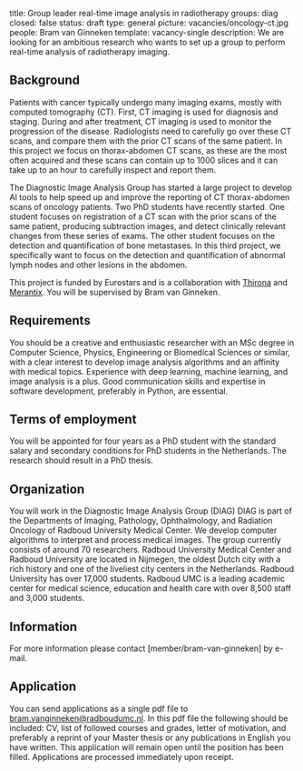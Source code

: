 title: Group leader real-time image analysis in radiotherapy
groups: diag
closed: false
status: draft
type: general
picture: vacancies/oncology-ct.jpg
people: Bram van Ginneken 
template: vacancy-single
description: We are looking for an ambitious research who wants to set up a group to perform real-time analysis of radiotherapy imaging.

## Background
Patients with cancer typically undergo many imaging exams, mostly with computed tomography (CT). First, CT imaging is used for diagnosis and staging. During and after treatment, CT imaging is used to monitor the progression of the disease. Radiologists need to carefully go over these CT scans, and compare them with the prior CT scans of the same patient. In this project we focus on thorax-abdomen CT scans, as these are the most often acquired and these scans can contain up to 1000 slices and it can take up to an hour to carefully inspect and report them.

The Diagnostic Image Analysis Group has started a large project to develop AI tools to help speed up and improve the reporting of CT thorax-abdomen scans of oncology patients. Two PhD students have recently started. One student focuses on registration of a CT scan with the prior scans of the same patient, producing subtraction images, and detect clinically relevant changes from these series of exams. The other student focuses on the detection and quantification of bone metastases. In this third project, we specifically want to focus on the detection and quantification of abnormal lymph nodes and other lesions in the abdomen.

This project is funded by Eurostars and is a collaboration with [Thirona](https://thirona.eu/) and [Merantix](https://www.merantix.com/). You will be supervised by Bram van Ginneken.

## Requirements
You should be a creative and enthusiastic researcher with an MSc degree in Computer Science, Physics, Engineering or Biomedical Sciences or similar, with a clear interest to develop image analysis algorithms and an affinity with medical topics. Experience with deep learning, machine learning, and image analysis is a plus. Good communication skills and expertise in software development, preferably in Python, are essential.

## Terms of employment
You will be appointed for four years as a PhD student with the standard salary and secondary conditions for PhD students in the Netherlands. The research should result in a PhD thesis.

## Organization
You will work in the Diagnostic Image Analysis Group (DIAG) DIAG is part of the Departments of Imaging, Pathology, Ophthalmology, and Radiation Oncology of Radboud University Medical Center. We develop computer algorithms to interpret and process medical images. The group currently consists of around 70 researchers. Radboud University Medical Center and Radboud University are located in Nijmegen, the oldest Dutch city with a rich history and one of the liveliest city centers in the Netherlands. Radboud University has over 17,000 students. Radboud UMC is a leading academic center for medical science, education and health care with over 8,500 staff and 3,000 students.

## Information
For more information please contact [member/bram-van-ginneken] by e-mail.

## Application
You can send applications as a single pdf file to bram.vanginneken@radboudumc.nl. In this pdf file the following should be included: CV, list of followed courses and grades, letter of motivation, and preferably a reprint of your Master thesis or any publications in English you have written. This application will remain open until the position has been filled. Applications are processed immediately upon receipt.
